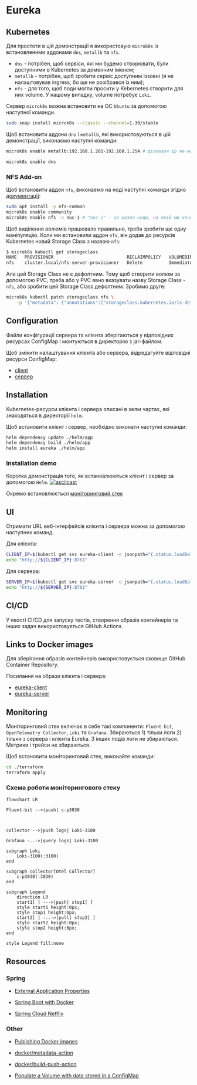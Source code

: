 # Eureka

## Kubernetes

Для простоти в цій демонстрації я використовую `microk8s` із встановленими аддонами `dns`, `metallb` та `nfs`.

- `dns` - потрібен, щоб сервіси, які ми будемо створювати, були доступними в Kubernetes за доменним іменем;
- `metallb` - потрібен, щоб зробити сервіс доступним іззовні (я не налаштовував ingress, бо ще не розібрався із ним);
- `nfs` - для того, щоб поди могли просити у Kebernetes створити для них volume. У нашому випадку, volume потребує `Loki`.

Сервер `microk8s` можна встановити на ОС `Ubuntu` за допомогою наступної команди.
```sh
sudo snap install microk8s --classic --channel=1.30/stable
```

Щоб встановити аддони `dns` і `metallb`, які використовуються в цій демонстрації, виконаємо наступні команди:
```sh
microk8s enable metallb:192.168.1.201-192.168.1.254 # діапазон ip не має перетинатися з діапазоном роутера

microk8s enable dns
```

### NFS Add-on
Щоб встановити аддон `nfs`, виконаємо на ноді наступні команди згідно [документації](https://microk8s.io/docs/addon-nfs):
```sh
sudo apt install -y nfs-common
microk8s enable community
microk8s enable nfs -n nuc-1 # "nuc-1" - це назва ноди, на якій ми хочемо увімкнути аддон nfs
```

Щоб виділення волюмів працювало правильно, треба зробити ще одну маніпуляцію. Коли ми встановили аддон `nfs`,
він додав до ресурсів Kubernetes новий Storage Class з назвою `nfs`:
```sh
$ microk8s kubectl get storageclass
NAME   PROVISIONER                            RECLAIMPOLICY   VOLUMEBINDINGMODE   ALLOWVOLUMEEXPANSION   AGE
nfs    cluster.local/nfs-server-provisioner   Delete          Immediate           true                   19m
```

Але цей Storage Class не є дефолтним. Тому щоб створити волюм за допомогою PVC, треба або у PVC явно вказувати назву Storage Class - `nfs`,
або зробити цей Storage Class дефолтним. Зробимо друге:
```sh
microk8s kubectl patch storageclass nfs \
	-p '{"metadata": {"annotations":{"storageclass.kubernetes.io/is-default-class":"true"}}}'
```



## Configuration
Файли конфігурації сервера та клієнта зберігаються у відповідних ресурсах ConfigMap і монтуються в директорію з jar-файлом.

Щоб змінити налаштування клієнта або сервера, відредагуйте відповідні ресурси ConfigMap:
- [client](helm/client/templates/properties-configmap.yaml)
- [сервер](helm/server/templates/properties-configmap.yaml)


## Installation
Kubernetes-ресурси клієнта і сервера описані в хелм чартах, які знаходяться в директорії `helm`.

Щоб встановити клієнт і сервер, необхідно виконати наступні команди:
```sh
helm dependency update ./helm/app
helm dependency build ./helm/app
helm install eureka ./helm/app
```

### Installation demo
Коротка демонстрація того, як встановлюються клієнт і сервер за допомогою `Helm`.
[![asciicast](https://asciinema.org/a/L7KTCs6b8YAa8TyxPWGwdP6TE.svg)](https://asciinema.org/a/L7KTCs6b8YAa8TyxPWGwdP6TE)

Окремо встановлюється [моніторинговий стек](#monitoring)

## UI
Отримати URL веб-інтерфейсів клієнта і сервера можна за допомогою наступних команд.

Для клієнта:
```sh
CLIENT_IP=$(kubectl get svc eureka-client -o jsonpath="{.status.loadBalancer.ingress[0].ip}")
echo "http://${CLIENT_IP}:8761"
```

Для сервера:
```sh
SERVER_IP=$(kubectl get svc eureka-server -o jsonpath="{.status.loadBalancer.ingress[0].ip}")
echo "http://${SERVER_IP}:8761"
```

## CI/CD
У якості CI/CD для запуску тестів, створення образів контейнерів та інших задач використовується GitHub Actions.


## Links to Docker images
Для зберігання образів контейнерів використовується сховище GitHub Container Repository.

Посилання на образи клієнта і сервера:
- [eureka-client](https://github.com/yevgen-grytsay/eureka/pkgs/container/eureka-client)
- [eureka-server](https://github.com/yevgen-grytsay/eureka/pkgs/container/eureka-server)


## Monitoring
Моніторинговий стек включає в себе такі компоненти: `Fluent-bit`, `OpenTelemetry Collector`, `Loki` та `Grafana`. Збираються 1) тільки логи 2) тільки з сервера і клієнта Eureka. З інших подів логи не збираються. Метрики і трейси не збираються.

Щоб встановити моніторинговий стек, виконайте команди:
```sh
cd ./terraform
terraform apply
```

### Схема роботи моніторингового стеку
```mermaid
flowchart LR

Fluent-bit -->|push| c-p3030



collector -->|push logs| Loki-3100

Grafana -..->|query logs| Loki-3100

subgraph Loki
    Loki-3100(:3100)
end

subgraph collector[Otel Collector]
    c-p3030(:3030)
end

subgraph Legend
    direction LR
    start1[ ] --->|push| stop1[ ]
    style start1 height:0px;
    style stop1 height:0px;
    start2[ ] -..->|pull| stop2[ ]
    style start2 height:0px;
    style stop2 height:0px; 
end

style Legend fill:none
```

## Resources
### Spring
- [External Application Properties](https://docs.spring.io/spring-boot/reference/features/external-config.html#features.external-config.files)

- [Spring Boot with Docker](https://spring.io/guides/gs/spring-boot-docker)

- [Spring Cloud Netflix](https://cloud.spring.io/spring-cloud-netflix/reference/html/)

### Other
- [Publishing Docker images](https://docs.github.com/en/actions/publishing-packages/publishing-docker-images)

- [docker/metadata-action](https://github.com/marketplace/actions/docker-metadata-action)

- [docker/build-push-action](https://github.com/docker/build-push-action)

- [Populate a Volume with data stored in a ConfigMap](https://kubernetes.io/docs/tasks/configure-pod-container/configure-pod-configmap/#populate-a-volume-with-data-stored-in-a-configmap)
